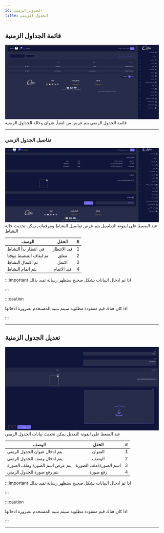```yaml
---
id: الجدول_الزمني
title: الجدول الزمني
---
```


## قائمة الجداول الزمنية

<img src='../imgs/timeline1.png'/>
قائمة الجدول الزمني يتم عرض من انشأ, عنوان وحالة الجداول الزمنية

---

### تفاصيل الجدول الزمني

<img src='../imgs/timelineinfo.png'/>
عند الضغط على ايقونة التفاصيل يتم عرض تفاصيل النشاط ومرفقاته, يمكن تحديث حالة النشاط

| الوصف                      |    الحقل     |   # |
| -------------------------- | :----------: | --: |
| في انتظار بدأ النشاط       | قيد الانتظار |   1 |
| تم ايقاف التنشيط مؤقتا     |     معلق     |   2 |
|              تم اكتمال النشاط              |    اكتمل     |   3 |
| يتم اتمام النشاط  | قيد الاتمام  |   4 |

:::important
اذا تم ادخال البيانات بشكل صحيح ستظهر رسالة تفيد بذلك

:::

:::caution

اذا كان هناك قيم مفقودة مطلوبة سيتم تنبيه المستخدم بضرورة ادخالها

:::

---

## تعديل الجدول الزمنية

<img src='../imgs/timelineEdit.png'/>
عند الضغط على ايقونة التعديل يمكن تحديث بيانات الجدول الزمني

| الوصف                          |         الحقل         |   # |
| ------------------------------ | :-------------------: | --: |
| يتم ادخال عنوان الجدول الزمني  |        العنوان        |   1 |
| يتم ادخال وصف للجدول الزمني    |         الوصف         |   2 |
| يتم عرض اسم الصورة وملف الصورة | اسم الصورة/ملف الصورة |   3 |
| يتم رفع صورة للجدول الزمني     |       رفع صورة        |   4 |


:::important
اذا تم ادخال البيانات بشكل صحيح ستظهر رسالة تفيد بذلك

:::

:::caution

اذا كان هناك قيم مفقودة مطلوبة سيتم تنبيه المستخدم بضرورة ادخالها

:::

---
